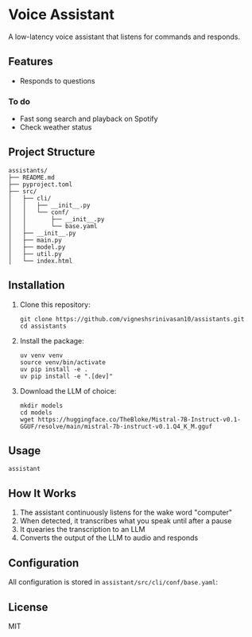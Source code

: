 # Voice Assistant

A low-latency voice assistant that listens for commands and responds. 

## Features

- Responds to questions

### To do
- Fast song search and playback on Spotify
- Check weather status 

## Project Structure

```
assistants/
├── README.md
├── pyproject.toml
├── src/
│   ├── cli/
│   │   ├── __init__.py
│   │   └── conf/
│   │       ├── __init__.py
│   │       └── base.yaml
│   ├── __init__.py
│   ├── main.py
│   ├── model.py
│   ├── util.py
│   └── index.html

```

## Installation

1. Clone this repository:
   ```
   git clone https://github.com/vigneshsrinivasan10/assistants.git
   cd assistants
   ```

2. Install the package:
   ```
   uv venv venv
   source venv/bin/activate 
   uv pip install -e .
   uv pip install -e ".[dev]"

   ```
3. Download the LLM of choice: 
   ```
   mkdir models
   cd models
   wget https://huggingface.co/TheBloke/Mistral-7B-Instruct-v0.1-GGUF/resolve/main/mistral-7b-instruct-v0.1.Q4_K_M.gguf
   ```


## Usage
```
assistant
```

## How It Works

1. The assistant continuously listens for the wake word "computer"
2. When detected, it transcribes what you speak until after a pause
3. It quearies the transcription to an LLM
4. Converts the output of the LLM to audio and responds

## Configuration

All configuration is stored in `assistant/src/cli/conf/base.yaml`:

## License

MIT 
